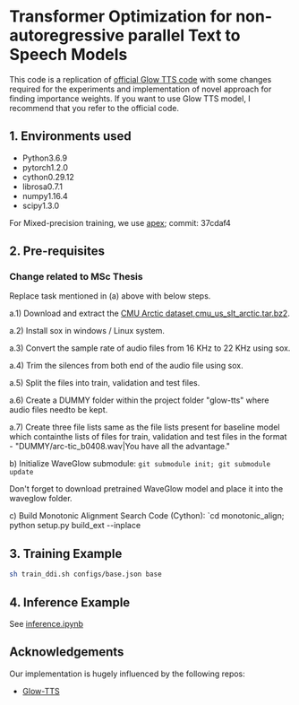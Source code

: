 # Transformer Optimization for non-autoregressive parallel Text to Speech Models

This code is a replication of [official Glow TTS code](https://github.com/jaywalnut310/glow-tts) with some changes required for the experiments and implementation of novel approach for finding importance weights. If you want to use Glow TTS model, I recommend that you refer to the official code.


## 1. Environments used

* Python3.6.9
* pytorch1.2.0
* cython0.29.12
* librosa0.7.1
* numpy1.16.4
* scipy1.3.0

For Mixed-precision training, we use [apex](https://github.com/NVIDIA/apex); commit: 37cdaf4


## 2. Pre-requisites

### Change related to MSc Thesis ###
Replace task mentioned in (a) above with below steps.

a.1) Download and extract the [CMU Arctic dataset,cmu_us_slt_arctic.tar.bz2](http://festvox.org/cmu_arctic/).

a.2) Install sox in windows / Linux system.

a.3) Convert the sample rate of audio files from 16 KHz to 22 KHz using sox.

a.4) Trim the silences from both end of the audio file using sox. 

a.5) Split the files into train, validation and test files.

a.6) Create a DUMMY folder within the project folder "glow-tts" where audio files needto be kept.

a.7) Create three file lists same as the file lists present for baseline model which containthe lists of files for train, validation and test files in the format - "DUMMY/arc-tic_b0408.wav|You have all the advantage."

b) Initialize WaveGlow submodule: `git submodule init; git submodule update`

Don't forget to download pretrained WaveGlow model and place it into the waveglow folder.

c) Build Monotonic Alignment Search Code (Cython): `cd monotonic_align; python setup.py build_ext --inplace

## 3. Training Example

```sh
sh train_ddi.sh configs/base.json base
```

## 4. Inference Example

See [inference.ipynb](./inference.ipynb)


## Acknowledgements

Our implementation is hugely influenced by the following repos:
* [Glow-TTS](https://github.com/jaywalnut310/glow-tts)
